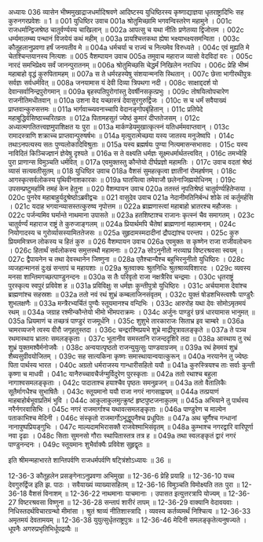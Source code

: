 अध्यायः 036
व्यासेन भीष्ममुखाद्राजधर्मादिश्रवणे आदिष्टस्य युधिष्ठिरस्य कृष्णाद्याज्ञया धृतराष्ट्रादिभिः सह कुरुनगरप्रवेशः ॥ 1 ॥
001	युधिष्ठिर उवाच 
001a	श्रोतुमिच्छामि भगवन्विस्तरेण महामुने ।
001c	राजधर्मान्द्विजश्रेष्ठ चातुर्वर्ण्यस्य चाखिलान् ॥
002a	आपत्सु च यथा नीतिः प्रणेतव्या द्विजोत्तम ।
002c	धर्म्यमालम्ब्य पन्थानं विजयेयं कथं महीम् ॥
003a	प्रायश्चित्तकथा ह्येषा भक्ष्याभक्ष्यसमन्विता ।
003c	कौतूहलानुप्रवणा हर्षं जनयतीव मे ॥
004a	धर्मचर्या च राज्यं च नित्यमेव विरुध्यते ।
004c	एवं मुह्यति मे चेतश्चिन्तयानस्य नित्यशः ॥
005	वैशम्पायन उवाच 
005a	तमुवाच महाराज व्यासो वेदविदां वरः ।
005c	नारदं समभिप्रेक्ष्य सर्वं जानन्पुरातनम् ॥
006a	श्रोतुमिच्छसि चेद्धर्मं निखिलेन नराधिप ।
006c	प्रेहि भीष्मं महाबाहो वृद्धं कुरुपितामहम् ॥
007a	स ते धर्मरहस्येषु संशयान्मनसि स्थितान् ।
007c	छेत्ता भागीरथीपुत्रः सर्वज्ञः सर्वधर्मवित् ॥
008a	जनयामास यं देवी दिव्या त्रिपथगा नदी ।
008c	साक्षाद्ददर्श यो देवान्सर्वानिन्द्रपुरोगमान् ॥
009a	बृहस्पतिपुरोगांस्तु देवर्षीनसकृत्प्रभुः ।
009c	तोषयित्वोपचारेण राजनीतिमधीतवान् ॥
010a	उशना वेद यच्छास्त्रं देवासुरगुरुर्द्विजः ।
010c	स च धर्मं सवैयाख्यं प्राप्तवान्कुरुसत्तमः ॥
011a	भार्गवाच्च्यवनाच्चापि वेदानङ्गोपबृंहितान् ।
011c	प्रतिपेदे महाबुद्धिर्वसिष्ठाच्चरितव्रतः ॥
012a	पितामहसुतं ज्येष्ठं कुमारं दीप्ततेजसम् ।
012c	अध्यात्मगतितत्त्वज्ञमुपाशिक्षत यः पुरा ॥
013a	मार्कण्डेयमुखात्कृत्स्नं यतिधर्ममवाप्तवान् ।
013c	रामादस्त्राणि शक्राच्च प्राप्तवान्पुरुषर्षभः ॥
014a	मृत्युरात्मेच्छया यस्य जातस्य मनुजेष्वपि ।
014c	तथाऽनपत्यस्य सतः पुण्यलोकादिविश्रुताः ॥
015a	यस्य ब्रह्मर्षयः पुण्या नित्यमासन्सभासदः ।
015c	यस्य नाविदितं किञ्चिज्ज्ञानं ज्ञेयेषु दृश्यते ॥
016a	स ते वक्ष्यति धर्मज्ञः सूक्ष्मधर्मार्थतत्त्ववित् ।
016c	तमभ्येहि पुरा प्राणान्स विमुञ्चति धर्मवित् ॥
017a	एवमुक्तस्तु कौन्तेयो दीर्घप्रज्ञो महामतिः ।
017c	उवाच वदतां श्रेष्ठं व्यासं सत्यवतीसुतम् ॥
018	युधिष्ठिर उवाच 
018a	वैशसं सुमहत्कृत्वा ज्ञातीनां रोमहर्षणम् ।
018c	आगस्कृत्सर्वलोकस्य पृथिवीनाशकारकः ॥
019a	घातयित्वा तमेवाजौ छलेनाजिह्मयोधिनम् ।
019c	उपसम्प्रष्टुमर्हामि तमहं केन हेतुना ॥
020	वैशम्पायन उवाच 
020a	ततस्तं नृपतिश्रेष्ठं चातुर्वर्ण्यहितेप्सया ।
020c	पुनरेव महाबाहुर्यदुश्रेष्ठोऽब्रवीद्वचः ॥
021	वासुदेव उवाच 
021a	नेदानीमतिनिर्बन्धं शोके त्वं कर्तुमर्हसि ।
021c	यदाह भगवान्व्यासस्तत्कुरुष्व नृपोत्तम ॥
022a	ब्राह्मणास्त्वां महाबाहो भ्रातरश्च महौजसः ।
022c	पर्जन्यमिव घर्मान्ते नाथमाना उपासते ॥
023a	हतशिष्टाश्च राजानः कृत्स्नं चैव समागतम् ।
023c	चातुर्वर्ण्यं महाराज राष्ट्रं ते कुरुजाङ्गलम् ॥
024a	प्रियार्थमपि चैतेषां ब्राह्मणानां महात्मनाम् ।
024c	नियोगादस्य च गुरोर्व्यासस्यामिततेजसः ॥
025a	सुहृदामस्मदादीनां द्रौपद्यांश्च परन्तप ।
025c	कुरु प्रियममित्रघ्न लोकस्य च हितं कुरु ॥
026	वैशम्पायन उवाच 
026a	एवमुक्तः स कृष्णेन राजा राजीवलोचनः ।
026c	हितार्थं सर्वलोकस्य समुत्तस्थौ महामनाः ॥
027a	सोऽनुनीतो नरव्याघ्र विष्टरश्रवसा स्वयम् ।
027c	द्वैपायनेन च तथा देवस्थानेन जिष्णुना ॥
028a	एतैश्चान्यैश्च बहुभिरनुनीतो युधिष्ठिरः ।
028c	व्यजहान्मानसं दुःखं सन्तापं च महायशाः ॥
029a	श्रुतवाक्यः श्रुतनिधिः श्रुतश्राव्यविशारदः ।
029c	व्यवस्य मनसा शान्तिमगच्छत्पाण्डुनन्दनः ॥
030a	स तैः परिवृतो राजा नक्षत्रैरिव चन्द्रमाः ।
030c	धृतराष्ट्रं पुरस्कृत्य स्वपुरं प्रविवेश ह ॥
031a	प्रविविक्षुः स धर्मज्ञः कुन्तीपुत्रो युधिष्ठिरः ।
031c	अर्चयामास देवांश्च ब्राह्मणांश्च सहस्रशः ॥
032a	ततो नवं रथं शुभ्रं कम्बलाजिनसंवृतम् ।
032c	युक्तं षोडशभिस्त्वश्वैः पाण्डुरैः शुभलक्षणैः ॥
033a	मन्त्रैरभ्यर्चितं पुण्यैः स्तूयमानश्च वन्दिभिः ।
033c	आरुरोह यथा देवः सोमोऽमृतमयं रथम् ॥
034a	जग्राह रश्मीन्कौन्तेयो भीमो भीमपराक्रमः ।
034c	अर्जुनः पाण्डुरं छत्रं धारयामास भानुमत् ॥
035a	ध्रियमाणं च तच्छत्रं पाण्डुरं राजमूर्धनि ।
035c	शुशुभे तारकाराजः सिताभ्र इव चाम्बरे ॥
036a	चामरव्यजने त्वस्य वीरौ जगृहतुस्तदा ।
036c	चन्द्ररश्मिप्रयभे शुभ्रे माद्रीपुत्रावलङ्कृते ॥
037a	ते पञ्च रथमास्थाय भ्रातरः समलङ्कृताः ।
037c	भूतानीव समस्तानि राजन्ददृशिरे तदा ॥
038a	आस्थाय तु रथं शुभ्रं युक्तमश्वैर्मनोजवैः ।
038c	अन्वयात्पृष्ठतो राजन्युयुत्सुः पाण्डवाग्रजम् ॥
039a	रथं हेममयं शुभ्रं शैब्यसुग्रीवयोजितम् ।
039c	सह सात्यकिना कृष्णः समास्थायान्वयात्कुरून् ॥
040a	नरयानेन तु ज्येष्ठः पिता पार्थस्य भारत ।
040c	अग्रतो धर्मराजस्य गान्धारीसहितो ययौ ॥
041a	कुरुस्त्रियश्च ताः सर्वाः कुन्ती कृष्णा च माधवी ।
041c	यानैरुच्चावचैर्जग्मुर्विदुरेण पुरस्कृताः ॥
042a	ततो रथाश्च बहुला नागाश्वसमलङ्कृताः ।
042c	पादाताश्च हयाश्चैव पृष्ठतः समनुव्रजन् ॥
043a	ततो वैतालिकैः सूतैर्मागधैश्च सुभाषितैः ।
043c	स्तूयमानो ययौ राजा नगरं नागसाह्वयम् ॥
044a	तत्प्रयाणं माहबाहोर्बभूवाप्रतिमं भुवि ।
044c	आकुलाकुलमुत्क्रुष्टं हृष्टपुष्टजनाकुलम् ॥
045a	अभियाने तु पार्थस्य नरैर्नगरवासिभिः ।
045c	नगरं राजमार्गाश्च यथावत्समलङ्कृताः ॥
046a	पाण्डुरेण च माल्येन पताकाभिश्च मेदिनी ।
046c	संस्कृतो राजमार्गोऽभूद्धूपनैश्च प्रधूपितः ॥
047a	अथ चूर्णैश्च गन्धानां नानापुष्पप्रियङ्गुभिः ।
047c	माल्यदामभिरासक्तै राजवेश्माभिसंवृतम् ॥
048a	कुम्भाश्च नगरद्वारि वारिपूर्णा नवा दृढाः ।
048c	सिताः सुमनसो गौराः स्थापितास्तत्र तत्र ह ॥
049a	तथा स्वलङ्कृतं द्वारं नगरं पाण्डुनन्दनः ।
049c	स्तूयमानः शुभैर्वाक्यैः प्रविवेश सुहृद्वृतः ॥ 

इति श्रीमन्महाभारते शान्तिपर्वणि राजधर्मपर्वणि षट्त्रिंशोऽध्यायः ॥ 36 ॥

12-36-3 कौतूहलेन प्रसङ्गेनाऽनुप्रवणा अभिमुखा ॥ 12-36-6 प्रेहि प्रयाहि ॥ 12-36-10 यच्च देवगुरुर्द्विज इति झ. पाठः । सवैयाख्यं व्याख्यासहितम् ॥ 12-36-16 विमुञ्चति विमोक्ष्यति ततः पुरा ॥ 12-36-18 वैशसं विनाशम् ॥ 12-36-22 नाथमानाः याचमानाः । उपासत इत्युत्तरत्रापि योज्यम् ॥ 12-36-27 विष्टरश्रवसा विष्णुना ॥ 12-36-28 सन्तापं शारीरं तापम् ॥ 12-36-29 वाक्यानि वेदावयवाः । निधिस्तदर्थविचारग्रन्थो मीमांसा । श्रुतं श्राव्यं नीतिशास्त्रादि । व्यवस्य कर्तव्यमर्थं निश्चित्य ॥ 12-36-33 अमृतमयं देवतामयम् ॥ 12-36-38 युयुत्सुर्धृतराष्ट्रपुत्रः ॥ 12-36-46 मेदिनी समलङ्कृतेत्यनुषज्यते । धूपनैः अगरुप्रभृतिभिर्धूपद्रव्यैः ॥

